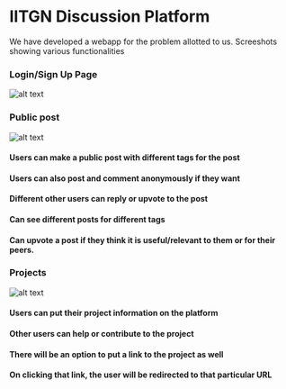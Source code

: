 # IITGN Discussion Platform

We have developed a webapp for the problem allotted to us. Screeshots showing various functionalities

### Login/Sign Up Page

![alt text](https://github.com/nishikantparmariam/Inter-IIT-Hackathon/blob/master/screenshots/screencapture-file-D-Work-Inter-IIT-index-html-2019-11-15-00_31_22.png)


### Public post  
![alt text](https://github.com/nishikantparmariam/Inter-IIT-Hackathon/blob/master/screenshots/screencapture-file-D-Work-Inter-IIT-home-html-2019-11-15-00_44_35.png)
#### Users can make a public post with different tags for the post 
#### Users can also post and comment anonymously if they want
#### Different other users can reply or upvote to the post 
#### Can see different posts for different tags
#### Can upvote a post if they think it is useful/relevant to them or for their peers.

### Projects
![alt text](https://github.com/nishikantparmariam/Inter-IIT-Hackathon/blob/master/screenshots/screencapture-file-D-Work-Inter-IIT-home-html-2019-11-15-00_56_43.png)
#### Users can put their project information on the platform 
#### Other users can help or contribute to the project 
#### There will be an option to put a link to the project as well
#### On clicking that link, the user will be redirected to that particular URL
